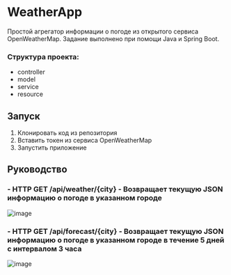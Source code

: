 # WeatherApp
Простой агрегатор информации о погоде из открытого сервиса OpenWeatherMap. 
Задание выполнено при помощи Java и Spring Boot.  

### Структура проекта:  
- controller
- model
- service  
- resource

## Запуск
1. Клонировать код из репозитория
2. Вставить токен из сервиса OpenWeatherMap
3. Запустить приложение

## Руководство  
### - HTTP GET /api/weather/{city} - Возвращает текущую JSON информацию о погоде в указанном городе
  
![image](https://github.com/Comrade1l/WeatherApp/assets/110826937/4f8d7d4d-daad-4d01-9306-c6946bb693cc)
### - HTTP GET /api/forecast/{city} - Возвращает текущую JSON информацию о погоде в указанном городе в течение 5 дней с интервалом 3 часа
  
![image](https://github.com/Comrade1l/WeatherApp/assets/110826937/da41e98e-3230-4829-bcea-d0d22614a5ed)


